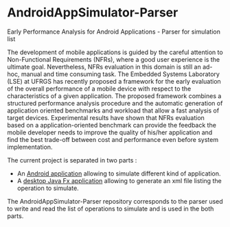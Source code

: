 # AndroidAppSimulator-Parser
Early Performance Analysis for Android Applications - Parser for simulation list

The development of mobile applications is guided
by the careful attention to Non-Functional Requirements (NFRs),
where a good user experience is the ultimate goal. Nevertheless,
NFRs evaluation in this domain is still an ad-hoc, manual and
time consuming task. The Embedded Systems Laboratory (LSE) at UFRGS 
has recently proposed a framework for the early evaluation of the 
overall performance of a mobile device with respect to the 
characteristics of a given application.
The proposed framework combines a structured performance analysis
procedure and the automatic generation of application oriented
benchmarks and workload that allow a fast analysis of target devices. 
Experimental results have shown that NFRs evaluation based on a 
application-oriented benchmark can provide the feedback the mobile 
developer needs to improve the quality of his/her application and 
find the best trade-off between cost and performance even before 
system implementation.

The current project is separated in two parts :
- An [Android application](https://github.com/vicenteluchi/TestLibrary) allowing to simulate different kind of application.
- A [desktop Java Fx application](https://github.com/vicenteluchi/AndroidAppSimulator) allowing to generate an xml file listing the operation to simulate. 

The AndroidAppSimulator-Parser repository corresponds to the parser used to write and read the list of operations to simulate and is used in the both parts.
